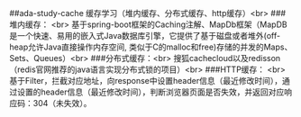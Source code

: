 ##ada-study-cache 缓存学习（堆内缓存、分布式缓存、http缓存）\<br> 
  ###堆内缓存：  \<br> 
  基于spring-boot框架的Caching注解、MapDb框架（MapDB是一个快速、易用的嵌入式Java数据库引擎，它提供了基于磁盘或者堆外(off-heap允许Java直接操作内存空间, 类似于C的malloc和free)存储的并发的Maps、Sets、Queues）\<br> 
  ###分布式缓存：\<br> 
  搜狐cachecloud以及redisson（redis官网推荐的java语言实现分布式锁的项目）\<br> 
  ###HTTP缓存：  \<br> 
  基于Filter，拦截对应地址，向response中设置header信息（最近修改时间），通过设置的header信息（最近修改时间），判断浏览器页面是否失效，并返回对应响应码：304（未失效）。
  
